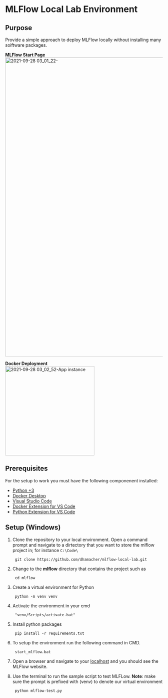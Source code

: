 
# MLFlow Local Lab Environment
## Purpose
Provide a simple approach to deploy MLFlow locally without installing many soiftware packages.

**MLFlow Start Page**
<img width="954" alt="2021-09-28 03_01_22-" src="https://user-images.githubusercontent.com/2443514/135057274-b2c02211-6a56-4788-8bcd-cffed15d54b1.png">

**Docker Deployment**  
<img width="285" alt="2021-09-28 03_02_52-App instance" src="https://user-images.githubusercontent.com/2443514/135057464-fbce370f-44d8-4c31-9f0d-ea34a699aecb.png">




## Prerequisites
For the setup to work you must have the following componenent installed:
* [Python +3](https://www.python.org/downloads/)
* [Docker Desktop](https://www.docker.com/products/docker-desktop)
* [Visual Studio Code](https://code.visualstudio.com/)
* [Docker Extension for VS Code](https://marketplace.visualstudio.com/items?itemName=ms-azuretools.vscode-docker)
* [Python Extension for VS Code](https://marketplace.visualstudio.com/items?itemName=ms-python.python)


## Setup (Windows)
1. Clone the repository to your local environment. Open a command prompt and navigate to a dirtectory that you want to store the mlflow project in; for instance `C:\Code\`

        git clone https://github.com/dhamacher/mlflow-local-lab.git

2. Change to the **mlflow** directory that contains the project such as

        cd mlflow

3. Create a virtual environment for Python  

        python -m venv venv

4. Activate the environment in your cmd

        "venv/Scripts/activate.bat"

5. Install python packages  

        pip install -r requirements.txt

6. To setup the environment run the following command in CMD.  

        start_mlflow.bat

7. Open a browser and navigate to your [localhost](http://localhost:80) and you should see the MLFlow website.

8. Use the terminal to run the sample script to test MLFLow. **Note**: make sure the prompt is prefixed with (venv) to denote our virtual environment  

        python mlflow-test.py
